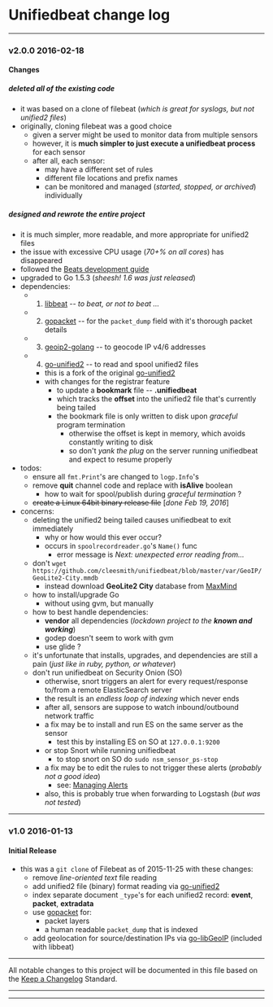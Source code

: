 # Unifiedbeat change log

***

### v2.0.0 2016-02-18

#### Changes

##### deleted all of the existing code
  * it was based on a clone of filebeat (_which is great for syslogs, but not unified2 files_)
  * originally, cloning filebeat was a good choice
    * given a server might be used to monitor data from multiple sensors
    * however, it is **much simpler to just execute a unifiedbeat process** for each sensor
    * after all, each sensor:
      * may have a different set of rules
      * different file locations and prefix names
      * can be monitored and managed (_started, stopped, or archived_) individually

##### designed and rewrote the entire project
* it is much simpler, more readable, and more appropriate for unified2 files
* the issue with excessive CPU usage (_70+% on all cores_) has disappeared
* followed the [Beats development guide](https://www.elastic.co/guide/en/beats/libbeat/current/new-beat.html)
* upgraded to Go 1.5.3 (_sheesh! 1.6 was just released_)
* dependencies:
  * 1. [libbeat](https://github.com/elastic/beats/tree/master/libbeat) -- _to beat, or not to beat ..._
  * 2. [gopacket](https://github.com/google/gopacket) -- for the ```packet_dump``` field with it's thorough packet details
  * 3. [geoip2-golang](https://github.com/oschwald/geoip2-golang) -- to geocode IP v4/6 addresses
  * 4. [go-unified2](https://github.com/cleesmith/go-unified2) -- to read and spool unified2 files
    * this is a fork of the original [go-unified2](https://github.com/jasonish/go-unified2)
    * with changes for the registrar feature
      * to update a **bookmark** file -- **.unifiedbeat**
      * which tracks the **offset** into the unified2 file that's currently being tailed
      * the bookmark file is only written to disk upon _graceful_ program termination
        * otherwise the offset is kept in memory, which avoids constantly writing to disk
        * so don't _yank the plug_ on the server running unifiedbeat and expect to resume properly
* todos:
  * ensure all ```fmt.Print```'s are changed to ```logp.Info```'s
  * remove **quit** channel code and replace with **isAlive** boolean
    * how to wait for spool/publish during _graceful termination_ ?
  * ~~create a Linux 64bit binary release file~~ [_done Feb 19, 2016_]
* concerns:
  * deleting the unified2 being tailed causes unifiedbeat to exit immediately
    * why or how would this ever occur?
    * occurs in ```spoolrecordreader.go```'s ```Name()``` func
      * error message is _Next: unexpected error reading from..._
  * don't ```wget https://github.com/cleesmith/unifiedbeat/blob/master/var/GeoIP/GeoLite2-City.mmdb```
    * instead download **GeoLite2 City** database from [MaxMind](http://dev.maxmind.com/geoip/geoip2/geolite2/)
  * how to install/upgrade Go
    * without using gvm, but manually
  * how to best handle dependencies:
    * **vendor** all dependencies (_lockdown project to the **known and working**_)
    * godep doesn't seem to work with gvm
    * use glide ?
  * it's unfortunate that installs, upgrades, and dependencies are still a pain (_just like in ruby, python, or whatever_)
  * don't run unifiedbeat on Security Onion (SO)
    * otherwise, snort triggers an alert for every request/response to/from a remote ElasticSearch server
    * the result is an _endless loop of indexing_ which never ends
    * after all, sensors are suppose to watch inbound/outbound network traffic
    * a fix may be to install and run ES on the same server as the sensor
      * test this by installing ES on SO at ```127.0.0.1:9200```
    * or stop Snort while running unifiedbeat
      * to stop snort on SO do ```sudo nsm_sensor_ps-stop```
    * a fix may be to edit the rules to not trigger these alerts (_probably not a good idea_)
      * see: [Managing Alerts](https://github.com/Security-Onion-Solutions/security-onion/wiki/ManagingAlerts#suppressions)
    * also, this is probably true when forwarding to Logstash (_but was not tested_)

***

### v1.0 2016-01-13

#### Initial Release

* this was a ```git clone``` of Filebeat as of 2015-11-25 with these changes:
  * remove _line-oriented text_ file reading
  * add unified2 file (binary) format reading via [go-unified2](https://github.com/jasonish/go-unified2)
  * index separate document ```_type```'s for each unified2 record: **event**, **packet**, **extradata**
  * use [gopacket](https://github.com/google/gopacket) for:
    * packet layers
    * a human readable ```packet_dump``` that is indexed
  * add geolocation for source/destination IPs via [go-libGeoIP](github.com/nranchev/go-libGeoIP) (included with libbeat)

***

All notable changes to this project will be documented in this file based on the
[Keep a Changelog](http://keepachangelog.com/) Standard.

***
***
